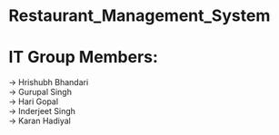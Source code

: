 # Restaurant_Management_System  
 <h1>IT Group Members:  </h1>
-> Hrishubh Bhandari  <br />  
-> Gurupal Singh    <br />
-> Hari Gopal  <br />
-> Inderjeet Singh  <br />
-> Karan Hadiyal  <br />
